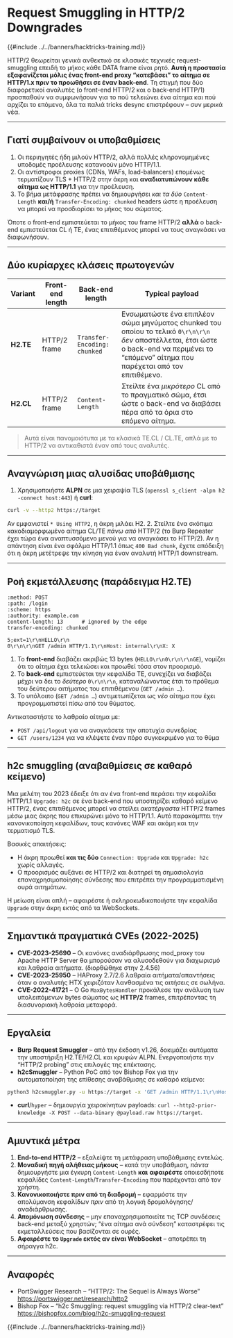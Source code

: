 # Request Smuggling in HTTP/2 Downgrades

{{#include ../../banners/hacktricks-training.md}}

HTTP/2 θεωρείται γενικά ανθεκτικό σε κλασικές τεχνικές request-smuggling επειδή το μήκος κάθε DATA frame είναι ρητό. **Αυτή η προστασία εξαφανίζεται μόλις ένας front-end proxy “κατεβάσει” το αίτημα σε HTTP/1.x πριν το προωθήσει σε έναν back-end**. Τη στιγμή που δύο διαφορετικοί αναλυτές (ο front-end HTTP/2 και ο back-end HTTP/1) προσπαθούν να συμφωνήσουν για το πού τελειώνει ένα αίτημα και πού αρχίζει το επόμενο, όλα τα παλιά tricks desync επιστρέφουν – συν μερικά νέα.

---
## Γιατί συμβαίνουν οι υποβαθμίσεις

1. Οι περιηγητές ήδη μιλούν HTTP/2, αλλά πολλές κληρονομημένες υποδομές προέλευσης κατανοούν μόνο HTTP/1.1.
2. Οι αντίστροφοι proxies (CDNs, WAFs, load-balancers) επομένως τερματίζουν TLS + HTTP/2 στην άκρη και **αναδιατυπώνουν κάθε αίτημα ως HTTP/1.1** για την προέλευση.
3. Το βήμα μετάφρασης πρέπει να δημιουργήσει *και τα δύο* `Content-Length` **και/ή** `Transfer-Encoding: chunked` headers ώστε η προέλευση να μπορεί να προσδιορίσει το μήκος του σώματος.

Όποτε ο front-end εμπιστεύεται το μήκος του frame HTTP/2 **αλλά** ο back-end εμπιστεύεται CL ή TE, ένας επιτιθέμενος μπορεί να τους αναγκάσει να διαφωνήσουν.

---
## Δύο κυρίαρχες κλάσεις πρωτογενών

| Variant | Front-end length | Back-end length | Typical payload |
|---------|-----------------|-----------------|-----------------|
| **H2.TE** | HTTP/2 frame | `Transfer-Encoding: chunked` | Ενσωματώστε ένα επιπλέον σώμα μηνύματος chunked του οποίου το τελικό `0\r\n\r\n` *δεν* αποστέλλεται, έτσι ώστε ο back-end να περιμένει το “επόμενο” αίτημα που παρέχεται από τον επιτιθέμενο. |
| **H2.CL** | HTTP/2 frame | `Content-Length` | Στείλτε ένα *μικρότερο* CL από το πραγματικό σώμα, έτσι ώστε ο back-end να διαβάσει πέρα από τα όρια στο επόμενο αίτημα. |

> Αυτά είναι πανομοιότυπα με τα κλασικά TE.CL / CL.TE, απλά με το HTTP/2 να αντικαθιστά έναν από τους αναλυτές.

---
## Αναγνώριση μιας αλυσίδας υποβάθμισης

1. Χρησιμοποιήστε **ALPN** σε μια χειραψία TLS (`openssl s_client -alpn h2 -connect host:443`) ή **curl**:
```bash
curl -v --http2 https://target
```
Αν εμφανιστεί `* Using HTTP2`, η άκρη μιλάει H2.
2. Στείλτε ένα σκόπιμα κακοδιαμορφωμένο αίτημα CL/TE *πάνω από* HTTP/2 (το Burp Repeater έχει τώρα ένα αναπτυσσόμενο μενού για να αναγκάσει το HTTP/2). Αν η απάντηση είναι ένα σφάλμα HTTP/1.1 όπως `400 Bad chunk`, έχετε απόδειξη ότι η άκρη μετέτρεψε την κίνηση για έναν αναλυτή HTTP/1 downstream.

---
## Ροή εκμετάλλευσης (παράδειγμα H2.TE)
```http
:method: POST
:path: /login
:scheme: https
:authority: example.com
content-length: 13      # ignored by the edge
transfer-encoding: chunked

5;ext=1\r\nHELLO\r\n
0\r\n\r\nGET /admin HTTP/1.1\r\nHost: internal\r\nX: X
```
1. Το **front-end** διαβάζει ακριβώς 13 bytes (`HELLO\r\n0\r\n\r\nGE`), νομίζει ότι το αίτημα έχει τελειώσει και προωθεί τόσα στον προορισμό.
2. Το **back-end** εμπιστεύεται την κεφαλίδα TE, συνεχίζει να διαβάζει μέχρι να δει το *δεύτερο* `0\r\n\r\n`, καταναλώνοντας έτσι το πρόθεμα του δεύτερου αιτήματος του επιτιθέμενου (`GET /admin …`).
3. Το υπόλοιπο (`GET /admin …`) αντιμετωπίζεται ως *νέο* αίτημα που έχει προγραμματιστεί πίσω από του θύματος.

Αντικαταστήστε το λαθραίο αίτημα με:
* `POST /api/logout` για να αναγκάσετε την αποτυχία συνεδρίας
* `GET /users/1234` για να κλέψετε έναν πόρο συγκεκριμένο για το θύμα

---
## h2c smuggling (αναβαθμίσεις σε καθαρό κείμενο)

Μια μελέτη του 2023 έδειξε ότι αν ένα front-end περάσει την κεφαλίδα HTTP/1.1 `Upgrade: h2c` σε ένα back-end που υποστηρίζει καθαρό κείμενο HTTP/2, ένας επιτιθέμενος μπορεί να στείλει *ακατέργαστα* HTTP/2 frames μέσω μιας άκρης που επικυρώνει μόνο το HTTP/1.1. Αυτό παρακάμπτει την κανονικοποίηση κεφαλίδων, τους κανόνες WAF και ακόμη και την τερματισμό TLS.

Βασικές απαιτήσεις:
* Η άκρη προωθεί **και τις δύο** `Connection: Upgrade` και `Upgrade: h2c` χωρίς αλλαγές.
* Ο προορισμός αυξάνει σε HTTP/2 και διατηρεί τη σημασιολογία επαναχρησιμοποίησης σύνδεσης που επιτρέπει την προγραμματισμένη ουρά αιτημάτων.

Η μείωση είναι απλή – αφαιρέστε ή σκληροκωδικοποιήστε την κεφαλίδα `Upgrade` στην άκρη εκτός από τα WebSockets.

---
## Σημαντικά πραγματικά CVEs (2022-2025)

* **CVE-2023-25690** – Οι κανόνες αναδιάρθρωσης mod_proxy του Apache HTTP Server θα μπορούσαν να αλυσοδεθούν για διαχωρισμό και λαθραία αιτήματα. (διορθώθηκε στην 2.4.56)
* **CVE-2023-25950** – HAProxy 2.7/2.6 λαθραία αιτήματα/απαντήσεις όταν ο αναλυτής HTX χειριζόταν λανθασμένα τις αιτήσεις σε σωλήνα.
* **CVE-2022-41721** – Ο Go `MaxBytesHandler` προκάλεσε την ανάλυση των υπολειπόμενων bytes σώματος ως **HTTP/2** frames, επιτρέποντας τη διασυνοριακή λαθραία μεταφορά.

---
## Εργαλεία

* **Burp Request Smuggler** – από την έκδοση v1.26, δοκιμάζει αυτόματα την υποστήριξη H2.TE/H2.CL και κρυφών ALPN. Ενεργοποιήστε την “HTTP/2 probing” στις επιλογές της επέκτασης.
* **h2cSmuggler** – Python PoC από τον Bishop Fox για την αυτοματοποίηση της επίθεσης αναβάθμισης σε καθαρό κείμενο:
```bash
python3 h2csmuggler.py -u https://target -x 'GET /admin HTTP/1.1\r\nHost: target\r\n\r\n'
```
* **curl**/`hyper` – δημιουργία χειροκίνητων payloads: `curl --http2-prior-knowledge -X POST --data-binary @payload.raw https://target`.

---
## Αμυντικά μέτρα

1. **End-to-end HTTP/2** – εξαλείψτε τη μετάφραση υποβάθμισης εντελώς.
2. **Μοναδική πηγή αλήθειας μήκους** – κατά την υποβάθμιση, *πάντα* δημιουργήστε μια έγκυρη `Content-Length` **και** **αφαιρέστε** οποιεσδήποτε κεφαλίδες `Content-Length`/`Transfer-Encoding` που παρέχονται από τον χρήστη.
3. **Κανονικοποιήστε πριν από τη διαδρομή** – εφαρμόστε την απολύμανση κεφαλίδων *πριν* από τη λογική δρομολόγησης/αναδιάρθρωσης.
4. **Απομόνωση σύνδεσης** – μην επαναχρησιμοποιείτε τις TCP συνδέσεις back-end μεταξύ χρηστών; “ένα αίτημα ανά σύνδεση” καταστρέφει τις εκμεταλλεύσεις που βασίζονται σε ουρές.
5. **Αφαιρέστε το `Upgrade` εκτός αν είναι WebSocket** – αποτρέπει τη σήραγγα h2c.

---
## Αναφορές

* PortSwigger Research – “HTTP/2: The Sequel is Always Worse” <https://portswigger.net/research/http2>
* Bishop Fox – “h2c Smuggling: request smuggling via HTTP/2 clear-text” <https://bishopfox.com/blog/h2c-smuggling-request>

{{#include ../../banners/hacktricks-training.md}}
